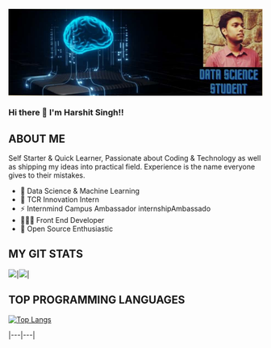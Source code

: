 <img align="center" src="https://github.com/HarshuSingh/HarshuSingh/blob/main/WhatsApp%20Image%202021-07-30%20at%201.40.07%20AM.jpeg"/></a>


### Hi there 👋   I'm Harshit Singh!!


## ABOUT ME
Self Starter & Quick Learner, Passionate about Coding & Technology as well as shipping my ideas into practical field. Experience is the name everyone gives to their mistakes.

- 🍎 Data Science & Machine Learning
- 🌟 TCR Innovation Intern
- ⚡️ Internmind Campus Ambassador internshipAmbassado
- 👨🏻‍💻 Front End Developer
- 🔭 Open Source Enthusiastic


## MY GIT STATS
<img src="https://github-readme-stats.vercel.app/api?username=HarshuSingh&&show_icons=true&count_private=true&theme=radical"/>|<img src="https://github-readme-streak-stats.herokuapp.com/?user=dhanrajdc7&theme=radical"/>|


## TOP PROGRAMMING LANGUAGES
[![Top Langs](https://github-readme-stats.vercel.app/api/top-langs/?username=HarshuSingh&layout=compact)](https://github.com/HarshuSingh/github-readme-stats)

|---|---|
